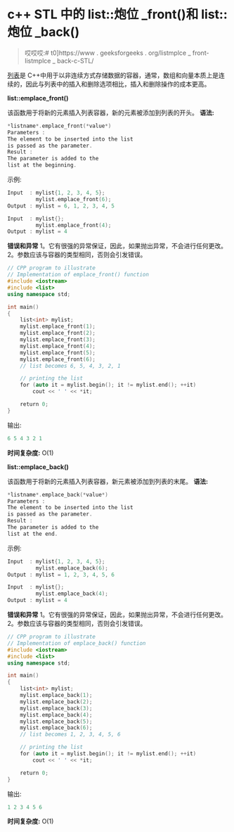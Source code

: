 # c++ STL 中的 list::炮位 _front()和 list::炮位 _back()

> 哎哎哎:# t0]https://www . geeksforgeeks . org/listmplce _ front-listmplce _ back-c-STL/

[列表](https://www.geeksforgeeks.org/list-cpp-stl/)是 C++中用于以非连续方式存储数据的容器，通常，数组和向量本质上是连续的，因此与列表中的插入和删除选项相比，插入和删除操作的成本更高。

**list::emplace_front()**

该函数用于将新的元素插入列表容器，新的元素被添加到列表的开头。
**语法:**

```cpp
*listname*.emplace_front(*value*)
Parameters :
The element to be inserted into the list
is passed as the parameter.
Result :
The parameter is added to the
list at the beginning.

```

示例:

```cpp
Input  : mylist{1, 2, 3, 4, 5};
         mylist.emplace_front(6);
Output : mylist = 6, 1, 2, 3, 4, 5

Input  : mylist{};
         mylist.emplace_front(4);
Output : mylist = 4

```

**错误和异常**
1。它有很强的异常保证，因此，如果抛出异常，不会进行任何更改。
2。参数应该与容器的类型相同，否则会引发错误。

```cpp
// CPP program to illustrate
// Implementation of emplace_front() function
#include <iostream>
#include <list>
using namespace std;

int main()
{
    list<int> mylist;
    mylist.emplace_front(1);
    mylist.emplace_front(2);
    mylist.emplace_front(3);
    mylist.emplace_front(4);
    mylist.emplace_front(5);
    mylist.emplace_front(6);
    // list becomes 6, 5, 4, 3, 2, 1

    // printing the list
    for (auto it = mylist.begin(); it != mylist.end(); ++it)
        cout << ' ' << *it;

    return 0;
}
```

输出:

```cpp
6 5 4 3 2 1

```

**时间复杂度:** O(1)

**list::emplace_back()**

该函数用于将新的元素插入列表容器，新元素被添加到列表的末尾。
**语法:**

```cpp
*listname*.emplace_back(*value*)
Parameters :
The element to be inserted into the list
is passed as the parameter.
Result :
The parameter is added to the
list at the end.

```

示例:

```cpp
Input  : mylist{1, 2, 3, 4, 5};
         mylist.emplace_back(6);
Output : mylist = 1, 2, 3, 4, 5, 6

Input  : mylist{};
         mylist.emplace_back(4);
Output : mylist = 4

```

**错误和异常**
1。它有很强的异常保证，因此，如果抛出异常，不会进行任何更改。
2。参数应该与容器的类型相同，否则会引发错误。

```cpp
// CPP program to illustrate
// Implementation of emplace_back() function
#include <iostream>
#include <list>
using namespace std;

int main()
{
    list<int> mylist;
    mylist.emplace_back(1);
    mylist.emplace_back(2);
    mylist.emplace_back(3);
    mylist.emplace_back(4);
    mylist.emplace_back(5);
    mylist.emplace_back(6);
    // list becomes 1, 2, 3, 4, 5, 6

    // printing the list
    for (auto it = mylist.begin(); it != mylist.end(); ++it)
        cout << ' ' << *it;

    return 0;
}
```

输出:

```cpp
1 2 3 4 5 6

```

**时间复杂度:** O(1)
